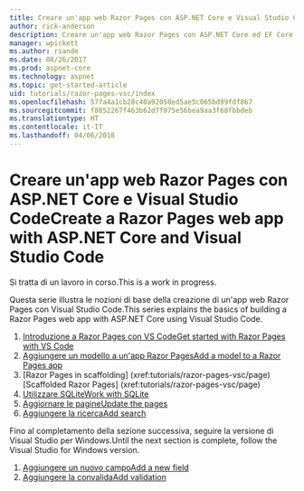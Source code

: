 ```yaml
---
title: Creare un'app web Razor Pages con ASP.NET Core e Visual Studio Code
author: rick-anderson
description: Creare un'app web Razor Pages con ASP.NET Core ed EF Core.
manager: wpickett
ms.author: riande
ms.date: 08/26/2017
ms.prod: aspnet-core
ms.technology: aspnet
ms.topic: get-started-article
uid: tutorials/razor-pages-vsc/index
ms.openlocfilehash: 577a4a1cb28c40a92058ed5ae5c065bd99fdf867
ms.sourcegitcommit: f8852267f463b62d7f975e56bea9aa3f68fbbdeb
ms.translationtype: HT
ms.contentlocale: it-IT
ms.lasthandoff: 04/06/2018
---
```

# <a name="create-a-razor-pages-web-app-with-aspnet-core-and-visual-studio-code"></a><span data-ttu-id="d5376-103">Creare un'app web Razor Pages con ASP.NET Core e Visual Studio Code</span><span class="sxs-lookup"><span data-stu-id="d5376-103">Create a Razor Pages web app with ASP.NET Core and Visual Studio Code</span></span>

<span data-ttu-id="d5376-104">Si tratta di un lavoro in corso.</span><span class="sxs-lookup"><span data-stu-id="d5376-104">This is a work in progress.</span></span>

<span data-ttu-id="d5376-105">Questa serie illustra le nozioni di base della creazione di un'app web Razor Pages con Visual Studio Code.</span><span class="sxs-lookup"><span data-stu-id="d5376-105">This series explains the basics of building a Razor Pages web app with ASP.NET Core using Visual Studio Code.</span></span>

1. [<span data-ttu-id="d5376-106">Introduzione a Razor Pages con VS Code</span><span class="sxs-lookup"><span data-stu-id="d5376-106">Get started with Razor Pages with VS Code</span></span>](xref:tutorials/razor-pages-vsc/razor-pages-start)
2. [<span data-ttu-id="d5376-107">Aggiungere un modello a un'app Razor Pages</span><span class="sxs-lookup"><span data-stu-id="d5376-107">Add a model to a Razor Pages app</span></span>](xref:tutorials/razor-pages-vsc/model)
3. <span data-ttu-id="d5376-108">[Razor Pages in scaffolding]         (xref:tutorials/razor-pages-vsc/page)</span><span class="sxs-lookup"><span data-stu-id="d5376-108">[Scaffolded Razor Pages]         (xref:tutorials/razor-pages-vsc/page)</span></span>
4. [<span data-ttu-id="d5376-109">Utilizzare SQLite</span><span class="sxs-lookup"><span data-stu-id="d5376-109">Work with SQLite</span></span>](xref:tutorials/razor-pages-vsc/sql)
5. [<span data-ttu-id="d5376-110">Aggiornare le pagine</span><span class="sxs-lookup"><span data-stu-id="d5376-110">Update the pages</span></span>](xref:tutorials/razor-pages-vsc/da1)
6. [<span data-ttu-id="d5376-111">Aggiungere la ricerca</span><span class="sxs-lookup"><span data-stu-id="d5376-111">Add search</span></span>](xref:tutorials/razor-pages-vsc/search)

<span data-ttu-id="d5376-112">Fino al completamento della sezione successiva, seguire la versione di Visual Studio per Windows.</span><span class="sxs-lookup"><span data-stu-id="d5376-112">Until the next section is complete, follow the Visual Studio for Windows version.</span></span>

1. [<span data-ttu-id="d5376-113">Aggiungere un nuovo campo</span><span class="sxs-lookup"><span data-stu-id="d5376-113">Add a new field</span></span>](xref:tutorials/razor-pages/new-field)
1. [<span data-ttu-id="d5376-114">Aggiungere la convalida</span><span class="sxs-lookup"><span data-stu-id="d5376-114">Add validation</span></span>](xref:tutorials/razor-pages/validation)
